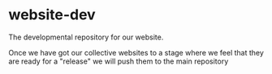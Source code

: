# website-dev
The developmental repository for our website.

Once we have got our collective websites to a stage where we feel that they are ready for a "release" we will push them to the main repository
